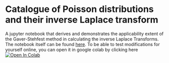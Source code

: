 # Catalogue of Poisson distributions and their inverse Laplace transform
A jupyter notebook that derives and demonstrates the applicability extent of the Gaver-Stehfest method in calculating the inverse Laplace Transforms. The notebook itself can be found [here](https://github.com/jaadt7/gaver_stehfast/blob/main/gaver_stehfest.ipynb). To be able to test modifications for yourself online, you can open it in google colab by clicking here [![Open In Colab](https://colab.research.google.com/assets/colab-badge.svg)](https://colab.research.google.com/github/jaadt7/gaver_stehfast/blob/main/gaver_stehfest.ipynb)

